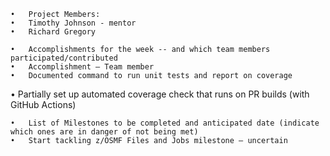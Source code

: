 	•	Project Members:
	•	Timothy Johnson - mentor
	•	Richard Gregory

	•	Accomplishments for the week -- and which team members participated/contributed
	•	Accomplishment – Team member
	•	Documented command to run unit tests and report on coverage
  • Partially set up automated coverage check that runs on PR builds (with GitHub Actions)
	


	•	List of Milestones to be completed and anticipated date (indicate which ones are in danger of not being met) 
	•	Start tackling z/OSMF Files and Jobs milestone – uncertain
